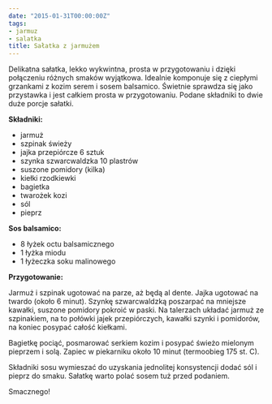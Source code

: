 ```yaml
---
date: "2015-01-31T00:00:00Z"
tags:
- jarmuz
- salatka
title: Sałatka z jarmużem
---
```

Delikatna sałatka, lekko wykwintna, prosta w przygotowaniu i dzięki połączeniu różnych smaków wyjątkowa. Idealnie komponuje się z ciepłymi grzankami z kozim serem i sosem balsamico. Świetnie sprawdza się jako przystawka i jest całkiem prosta w przygotowaniu. Podane składniki to dwie duże porcje sałatki.

**Składniki:**
* jarmuż
* szpinak świeży
* jajka przepiórcze 6 sztuk
* szynka szwarcwaldzka 10 plastrów
* suszone pomidory (kilka)
* kiełki rzodkiewki
* bagietka
* twarożek kozi
* sól
* pieprz


**Sos balsamico:**
* 8 łyżek octu balsamicznego
* 1 łyżka miodu
* 1 łyżeczka soku malinowego

**Przygotowanie:**

Jarmuż i szpinak ugotować na parze, aż będą al dente. Jajka ugotować na twardo (około 6 minut). Szynkę szwarcwaldzką poszarpać na mniejsze kawałki, suszone pomidory pokroić w paski. Na talerzach układać jarmuż ze szpinakiem, na to połówki jajek przepiórczych, kawałki szynki i pomidorów, na koniec posypać całość kiełkami.

Bagietkę pociąć, posmarować serkiem kozim i posypać świeżo mielonym pieprzem i solą. Zapiec w piekarniku około 10 minut (termoobieg 175 st. C).

Składniki sosu wymieszać do uzyskania jednolitej konsystencji dodać sól i pieprz do smaku. Sałatkę warto polać sosem tuż przed podaniem.

Smacznego!
    